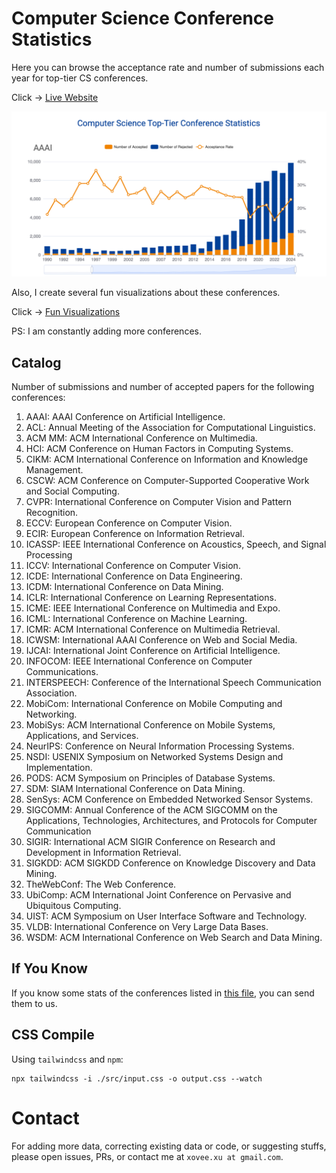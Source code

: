 # Computer Science Conference Statistics

Here you can browse the acceptance rate and number of submissions each year for top-tier CS conferences.

Click -> [Live Website](https://csconfstats.xoveexu.com/)

![](./img/csconfstats-intro.png)

Also, I create several fun visualizations about these conferences. 

Click -> [Fun Visualizations](https://csconfstats.xoveexu.com/fun-fact.html)

PS: I am constantly adding more conferences. 

## Catalog

Number of submissions and number of accepted papers for the following conferences:

1. AAAI: AAAI Conference on Artificial Intelligence.
1. ACL: Annual Meeting of the Association for Computational Linguistics.
1. ACM MM: ACM International Conference on Multimedia.
1. HCI: ACM Conference on Human Factors in Computing Systems.
1. CIKM: ACM International Conference on Information and Knowledge Management.
1. CSCW: ACM Conference on Computer-Supported Cooperative Work and Social Computing.
1. CVPR: International Conference on Computer Vision and Pattern Recognition.
1. ECCV: European Conference on Computer Vision.
1. ECIR: European Conference on Information Retrieval.
1. ICASSP: IEEE International Conference on Acoustics, Speech, and Signal Processing
1. ICCV: International Conference on Computer Vision.
1. ICDE: International Conference on Data Engineering.
1. ICDM: International Conference on Data Mining.
1. ICLR: International Conference on Learning Representations.
1. ICME: IEEE International Conference on Multimedia and Expo.
1. ICML: International Conference on Machine Learning.
1. ICMR: ACM International Conference on Multimedia Retrieval.
1. ICWSM: International AAAI Conference on Web and Social Media.
1. IJCAI: International Joint Conference on Artificial Intelligence.
1. INFOCOM: IEEE International Conference on Computer Communications.
1. INTERSPEECH: Conference of the International Speech Communication Association.
1. MobiCom: International Conference on Mobile Computing and Networking.
1. MobiSys: ACM International Conference on Mobile Systems, Applications, and Services.
1. NeurIPS: Conference on Neural Information Processing Systems.
1. NSDI: USENIX Symposium on Networked Systems Design and Implementation.
1. PODS: ACM Symposium on Principles of Database Systems.
1. SDM: SIAM International Conference on Data Mining.
1. SenSys: ACM Conference on Embedded Networked Sensor Systems.
1. SIGCOMM: Annual Conference of the ACM SIGCOMM on the Applications, Technologies, Architectures, and Protocols for Computer Communication
1. SIGIR: International ACM SIGIR Conference on Research and Development in Information Retrieval.
1. SIGKDD: ACM SIGKDD Conference on Knowledge Discovery and Data Mining.
1. TheWebConf: The Web Conference.
1. UbiComp: ACM International Joint Conference on Pervasive and Ubiquitous Computing.
1. UIST: ACM Symposium on User Interface Software and Technology.
1. VLDB: International Conference on Very Large Data Bases.
1. WSDM: ACM International Conference on Web Search and Data Mining.


## If You Know

If you know some stats of the conferences listed in [this file](./If-You-Know.md), you can send them to us. 

## CSS Compile

Using `tailwindcss` and `npm`:
```shell
npx tailwindcss -i ./src/input.css -o output.css --watch
```

# Contact

For adding more data, correcting existing data or code, or suggesting stuffs, please open issues, PRs, or contact me at `xovee.xu at gmail.com`. 